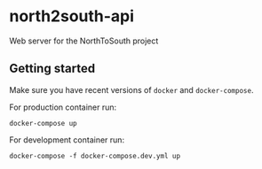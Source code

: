 # north2south-api
Web server for the NorthToSouth project

## Getting started

Make sure you have recent versions of `docker` and `docker-compose`.

For production container run:

```
docker-compose up
```

For development container run:

```
docker-compose -f docker-compose.dev.yml up
```
